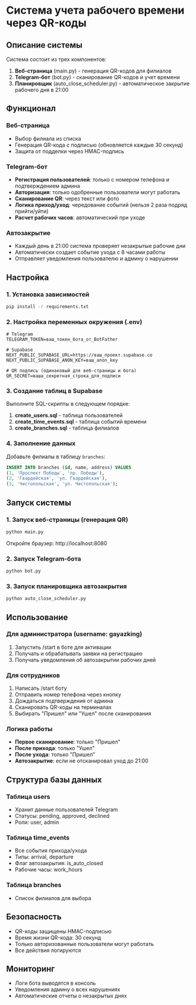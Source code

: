 # Система учета рабочего времени через QR-коды

## Описание системы

Система состоит из трех компонентов:
1. **Веб-страница** (main.py) - генерация QR-кодов для филиалов
2. **Telegram-бот** (bot.py) - сканирование QR-кодов и учет времени
3. **Планировщик** (auto_close_scheduler.py) - автоматическое закрытие рабочего дня в 21:00

## Функционал

### Веб-страница
- Выбор филиала из списка
- Генерация QR-кода с подписью (обновляется каждые 30 секунд)
- Защита от подделки через HMAC-подпись

### Telegram-бот
- **Регистрация пользователей**: только с номером телефона и подтверждением админа
- **Авторизация**: только одобренные пользователи могут работать
- **Сканирование QR**: через текст или фото
- **Логика приход/уход**: чередование событий (нельзя 2 раза подряд прийти/уйти)
- **Расчет рабочих часов**: автоматический при уходе

### Автозакрытие
- Каждый день в 21:00 система проверяет незакрытые рабочие дни
- Автоматически создает событие ухода с 8 часами работы
- Отправляет уведомления пользователю и админу о нарушении

## Настройка

### 1. Установка зависимостей
```bash
pip install -r requirements.txt
```

### 2. Настройка переменных окружения (.env)
```env
# Telegram
TELEGRAM_TOKEN=ваш_токен_бота_от_BotFather

# Supabase
NEXT_PUBLIC_SUPABASE_URL=https://ваш_проект.supabase.co
NEXT_PUBLIC_SUPABASE_ANON_KEY=ваш_anon_key

# QR подпись (одинаковый для веб-страницы и бота)
QR_SECRET=ваша_секретная_строка_для_подписи
```

### 3. Создание таблиц в Supabase

Выполните SQL-скрипты в следующем порядке:

1. **create_users.sql** - таблица пользователей
2. **create_time_events.sql** - таблица событий времени
3. **create_branches.sql** - таблица филиалов

### 4. Заполнение данных

Добавьте филиалы в таблицу `branches`:
```sql
INSERT INTO branches (id, name, address) VALUES 
(1, 'Проспект Победы', 'пр. Победы'),
(2, 'Гвардейская', 'ул. Гвардейская'),
(3, 'Чистопольская', 'ул. Чистопольская');
```

## Запуск системы

### 1. Запуск веб-страницы (генерация QR)
```bash
python main.py
```
Откройте браузер: http://localhost:8080

### 2. Запуск Telegram-бота
```bash
python bot.py
```

### 3. Запуск планировщика автозакрытия
```bash
python auto_close_scheduler.py
```

## Использование

### Для администратора (username: gayazking)
1. Запустить /start в боте для активации
2. Получать и обрабатывать заявки на регистрацию
3. Получать уведомления об автозакрытии рабочих дней

### Для сотрудников
1. Написать /start боту
2. Отправить номер телефона через кнопку
3. Дождаться подтверждения от админа
4. Сканировать QR-коды на терминалах
5. Выбирать "Пришел" или "Ушел" после сканирования

### Логика работы
- **Первое сканирование**: только "Пришел"
- **После прихода**: только "Ушел"
- **После ухода**: только "Пришел"
- **Автозакрытие**: если не отсканировал уход до 21:00

## Структура базы данных

### Таблица users
- Хранит данные пользователей Telegram
- Статусы: pending, approved, declined
- Роли: user, admin

### Таблица time_events
- Все события прихода/ухода
- Типы: arrival, departure
- Флаг автозакрытия: is_auto_closed
- Рабочие часы: work_hours

### Таблица branches
- Список филиалов для выбора

## Безопасность

- QR-коды защищены HMAC-подписью
- Время жизни QR-кода: 30 секунд
- Только авторизованные пользователи могут работать
- Все действия логируются

## Мониторинг

- Логи бота выводятся в консоль
- Уведомления админу о всех нарушениях
- Автоматические отчеты о незакрытых днях
